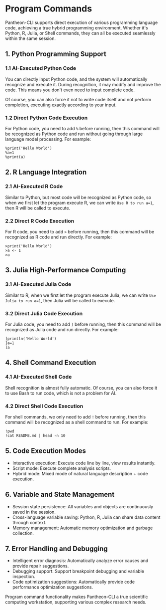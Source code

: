 # Program Commands

Pantheon-CLI supports direct execution of various programming language code, achieving a true hybrid programming environment. Whether it's Python, R, Julia, or Shell commands, they can all be executed seamlessly within the same session.

## 1. Python Programming Support

### 1.1 AI-Executed Python Code

You can directly input Python code, and the system will automatically recognize and execute it. During recognition, it may modify and improve the code. This means you don't even need to input complete code.

Of course, you can also force it not to write code itself and not perform completion, executing exactly according to your input.

### 1.2 Direct Python Code Execution

For Python code, you need to add `%` before running, then this command will be recognized as Python code and run without going through large language model processing. For example:

```shell
%print('Hello World')
%a=1
%print(a)
```

## 2. R Language Integration

### 2.1 AI-Executed R Code

Similar to Python, but most code will be recognized as Python code, so when we first let the program execute R, we can write `Use R to run a=1`, then R will be called to execute.

### 2.2 Direct R Code Execution

For R code, you need to add `>` before running, then this command will be recognized as R code and run directly. For example:

```shell
>print('Hello World')
>a <- 1
>a
```

## 3. Julia High-Performance Computing

### 3.1 AI-Executed Julia Code

Similar to R, when we first let the program execute Julia, we can write `Use Julia to run a=1`, then Julia will be called to execute.

### 3.2 Direct Julia Code Execution

For Julia code, you need to add `]` before running, then this command will be recognized as Julia code and run directly. For example:

```shell
]println('Hello World')
]a=1
]a
```

## 4. Shell Command Execution

### 4.1 AI-Executed Shell Code

Shell recognition is almost fully automatic. Of course, you can also force it to use Bash to run code, which is not a problem for AI.

### 4.2 Direct Shell Code Execution

For shell commands, we only need to add `!` before running, then this command will be recognized as a shell command to run. For example:

```shell
!pwd
!cat README.md | head -n 10
```

## 5. Code Execution Modes

- Interactive execution: Execute code line by line, view results instantly.
- Script mode: Execute complete analysis scripts.
- Hybrid mode: Mixed mode of natural language description + code execution.

## 6. Variable and State Management

- Session state persistence: All variables and objects are continuously saved in the session.
- Cross-language variable saving: Python, R, Julia can share data content through context.
- Memory management: Automatic memory optimization and garbage collection.

## 7. Error Handling and Debugging

- Intelligent error diagnosis: Automatically analyze error causes and provide repair suggestions.
- Debugging support: Support breakpoint debugging and variable inspection.
- Code optimization suggestions: Automatically provide code performance optimization suggestions.

Program command functionality makes Pantheon-CLI a true scientific computing workstation, supporting various complex research needs.